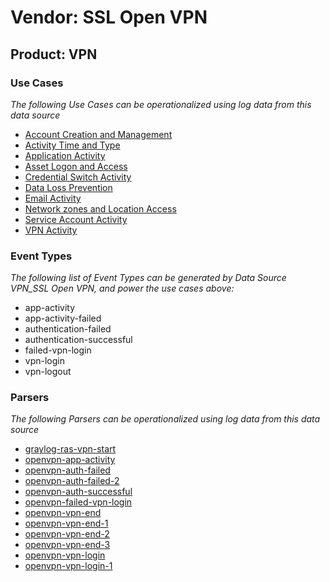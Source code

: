Vendor: SSL Open VPN
====================
Product: VPN
------------

### Use Cases

_The following Use Cases can be operationalized using log data from this data source_

* [Account Creation and Management](usecase_account_creation_and_management.md)
* [Activity Time  and Type](usecase_activity_time__and_type.md)
* [Application Activity](usecase_application_activity.md)
* [Asset Logon and Access](usecase_asset_logon_and_access.md)
* [Credential Switch Activity](usecase_credential_switch_activity.md)
* [Data Loss Prevention](usecase_data_loss_prevention.md)
* [Email Activity](usecase_email_activity.md)
* [Network zones and Location Access](usecase_network_zones_and_location_access.md)
* [Service Account Activity](usecase_service_account_activity.md)
* [VPN Activity](usecase_vpn_activity.md)


### Event Types

_The following list of Event Types can be generated by Data Source VPN_SSL Open VPN, and power the use cases above:_

- app-activity
- app-activity-failed
- authentication-failed
- authentication-successful
- failed-vpn-login
- vpn-login
- vpn-logout


### Parsers

_The following Parsers can be operationalized using log data from this data source_

* [graylog-ras-vpn-start](parserContent_graylog-ras-vpn-start.md)
* [openvpn-app-activity](parserContent_openvpn-app-activity.md)
* [openvpn-auth-failed](parserContent_openvpn-auth-failed.md)
* [openvpn-auth-failed-2](parserContent_openvpn-auth-failed-2.md)
* [openvpn-auth-successful](parserContent_openvpn-auth-successful.md)
* [openvpn-failed-vpn-login](parserContent_openvpn-failed-vpn-login.md)
* [openvpn-vpn-end](parserContent_openvpn-vpn-end.md)
* [openvpn-vpn-end-1](parserContent_openvpn-vpn-end-1.md)
* [openvpn-vpn-end-2](parserContent_openvpn-vpn-end-2.md)
* [openvpn-vpn-end-3](parserContent_openvpn-vpn-end-3.md)
* [openvpn-vpn-login](parserContent_openvpn-vpn-login.md)
* [openvpn-vpn-login-1](parserContent_openvpn-vpn-login-1.md)
